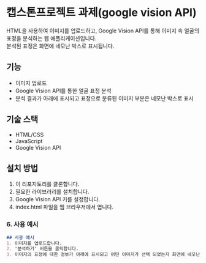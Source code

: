 # 캡스톤프로젝트 과제(google vision API)

HTML을 사용하여 이미지를 업로드하고, Google Vision API를 통해 이미지 속 얼굴의 표정을 분석하는 웹 애플리케이션입니다.<br/>
분석된 표정은 화면에 네모난 박스로 표시됩니다.

## 기능
- 이미지 업로드
- Google Vision API를 통한 얼굴 표정 분석
- 분석 결과가 아래에 표시되고 표정으로 분류된 이미지 부분은 네모난 박스로 표시

## 기술 스택
- HTML/CSS
- JavaScript
- Google Vision API

## 설치 방법
1. 이 리포지토리를 클론합니다.
2. 필요한 라이브러리를 설치합니다.
3. Google Vision API 키를 설정합니다.
4. index.html 파일을 웹 브라우저에서 엽니다.

### 6. 사용 예시
```markdown
## 사용 예시
1. 이미지를 업로드합니다.
2. '분석하기' 버튼을 클릭합니다.
3. 이미지의 표정에 대한 정보가 아래에 표시되고 어떤 이미지가 선택 되었는지 화면에 네모난 박스로 출력 됩니다.
